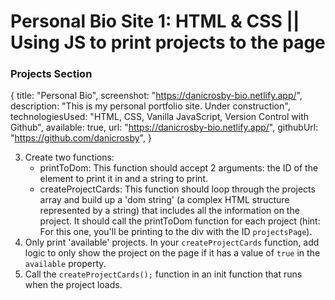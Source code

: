 # Personal Bio Site 1: HTML & CSS || Using JS to print projects to the page

### Projects Section

{
  title: "Personal Bio", 
  screenshot: "https://danicrosby-bio.netlify.app/", 
  description: "This is my personal portfolio site. Under construction",
  technologiesUsed: "HTML, CSS, Vanilla JavaScript, Version Control with Github",
  available: true,
  url: "https://danicrosby-bio.netlify.app/",
  githubUrl: "https://github.com/danicrosby",
}

3. Create two functions:
	* printToDom:  This function should accept 2 arguments: the ID of the element to print it in and a string to print.
	* createProjectCards: This function should loop through the projects array and build up a 'dom string' (a complex HTML structure represented by a string) that includes all the information on the project. It should call the printToDom function for each project (hint: For this one, you'll be printing to the div with the ID `projectsPage`).
4. Only print 'available' projects. In your `createProjectCards` function, add logic to only show the project on the page if it has a value of `true` in the `available` property.
5.  Call the ```createProjectCards();``` function in an init function that runs when the project loads.
